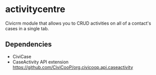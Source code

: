 # activitycentre

Civicrm module that allows you to CRUD activities on all of a contact's cases in a single tab.

## Dependencies

* CiviCase
* CaseActivity API extension https://github.com/CiviCooP/org.civicoop.api.caseactivity
